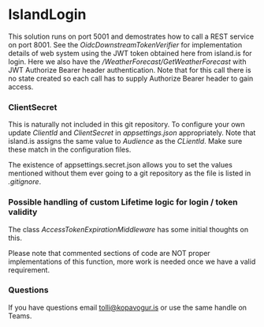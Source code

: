 # IslandLogin
This solution runs on port 5001 and demostrates how to call a REST service on port 8001.
See the *OidcDownstreamTokenVerifier* for implementation details of web system using the
JWT token obtained here from island.is for login. Here we also have the */WeatherForecast/GetWeatherForecast* 
with JWT Authorize Bearer header authentication. Note that for this call there is no state created so each call
has to supply Authorize Bearer header to gain access.

### ClientSecret
This is naturally not included in this git repository. To configure your own
update *ClientId* and *ClientSecret* in *appsettings.json* appropriately. 
Note that island.is assigns the same value to *Audience* as the *CLientId*. 
Make sure these match in the configuration files.

The existence of appsettings.secret.json allows you to set the values mentioned without them ever
going to a git repository as the file is listed in *.gitignore*.

### Possible handling of custom Lifetime logic for login / token validity
The class *AccessTokenExpirationMiddleware* has some initial thoughts on this.

Please note that commented sections of code are NOT proper implementations of this function,
more work is needed once we have a valid requirement.

### Questions
If you have questions email tolli@kopavogur.is or use the same handle on Teams.
